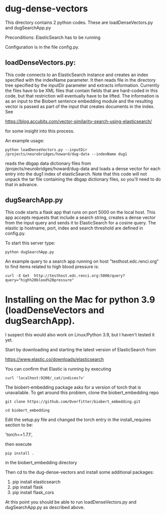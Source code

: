 # dug-dense-vectors
This directory contains 2 python codes. These are loadDenseVectors.py and dugSearchApp.py

Preconditions: ElasticSearch has to be running

Configuration is in the file config.py.  

## loadDenseVectors.py:
This code connects to an ElasticSearch instance and creates an index specified with the indexName parameter.  It then reads file in the directory tree specified by the inputDir parameter and extracts information. Currently the files have to be XML files that contain fields that are hard-coded in this code, but that restriction will eventually have to be lifted.  The information is as an input to the Biobert sentence embedding module and the resulting vector is passed as part of the input that creates documents in the index. See 

  https://blog.accubits.com/vector-similarity-search-using-elasticsearch/

 for some insight into this process.

An example usage:

`python loadDenseVectors.py --inputDir /projects/neurobridges/howard/dug-data --indexName dug1`

reads the dbgap data dictionary files from /projects/neurobridges/howard/dug-data and loads a dense vector for each entry into the dug1 index of elasticSearch. Note that this code will not unpack the tar file containing the dbgap dictionary files, so you'll need to do that in advance.

## dugSearchApp.py

This code starts a flask app that runs on port 5000 on the local host.  This app accepts requests that include a search string, creates a dense vector from the input query and sends it to ElasticSearch for a cosine query. The elastic ip hostname, port, index and search threshold are defined in config.py.

To start this server type:

`python dugSearchApp.py`

An example query to a search app running on host "testhost.edc.renci.org" to find items related to high blood pressure is:

`curl -X Get  http://testhost.edc.renci.org:5000/query?query="high%20blood%20pressure"`

# Installing on the Mac for python 3.9 (loadDenseVectors and dugSearchApp).  

I suspect this would also work on Linux/Python 3.9, but I haven't tested it yet.

Start by downloading and starting the latest version of ElasticSearch from

https://www.elastic.co/downloads/elasticsearch

You can confirm that Elastic is running by executing 

`curl 'localhost:9200/_cat/indices?v'`

The biobert-embedding package asks for a version of torch that is unavailable. To get around this problem, clone the biobert_embedding repo

`git clone https://github.com/Overfitter/biobert_embedding.git`

`cd biobert_embedding`

Edit the setup.py file and changed the torch entry in the install_requires section to be:

'torch==1.7.1',

then execute 

`pip install .`

in the biobert_embedding directory

Then cd to the dug-dense-vectors and install some additional packages:

1. pip install elasticsearch
2. pip install flask
3. pip install flask_cors

At this point you should be able to run loadDenseVectors.py and dugSearchApp.py as described above.
